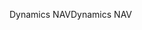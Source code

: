 <span data-ttu-id="9111e-101">Dynamics NAV</span><span class="sxs-lookup"><span data-stu-id="9111e-101">Dynamics NAV</span></span>